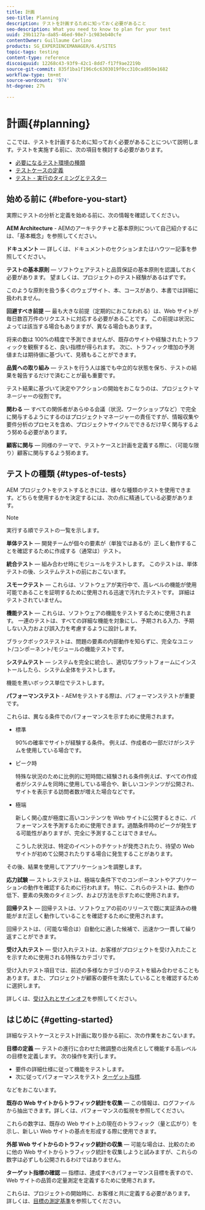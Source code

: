 ```yaml
---
title: 計画
seo-title: Planning
description: テストを計画するために知っておく必要があること
seo-description: What you need to know to plan for your test
uuid: 29b1127a-da85-46ed-98e7-1c983eb40cfe
contentOwner: Guillaume Carlino
products: SG_EXPERIENCEMANAGER/6.4/SITES
topic-tags: testing
content-type: reference
discoiquuid: 12268c43-93f9-42c1-8dd7-f17f9ae2219b
source-git-commit: 835f1ba1f196c6c6303019f0cc310cad850e1682
workflow-type: tm+mt
source-wordcount: '974'
ht-degree: 27%

---
```



# 計画{#planning}

ここでは、テストを計画するために知っておく必要があることについて説明します。テストを実施する前に、次の項目を検討する必要があります。

* [必要になるテスト環境の種類](/help/sites-developing/test-environments.md)
* [テストケースの定義](/help/sites-developing/test-cases.md)
* [テスト - 実行のタイミングとテスター](/help/sites-developing/when-who.md)

## 始める前に {#before-you-start}

実際にテストの分析と定義を始める前に、次の情報を確認してください。

**AEM Architecture** - AEMのアーキテクチャと基本原則について自己紹介するには、「基本概念」を参照してください。

**ドキュメント**  — 詳しくは、ドキュメントのセクションまたはハウツー記事を参照してください。

**テストの基本原則**  — ソフトウェアテストと品質保証の基本原則を認識しておく必要があります。 望ましくは、プロジェクトのテスト経験があるはずです。

このような原則を扱う多くのウェブサイト、本、コースがあり、本書では詳細に扱われません。

**回避すべき前提**  — 最も大きな前提（定期的におこなわれる）は、Web サイトが毎日数百万件のリクエストに対応する必要があることです。 この前提は状況によっては該当する場合もありますが、異なる場合もあります。

将来の数は 100%の精度で予測できませんが、既存のサイトや経験されたトラフィックを観察すると、良い指標が得られます。 次に、トラフィック増加の予測値または期待値に基づいて、見積もることができます。

**品質への取り組み**  — テストを行う人は誰でも中立的な状態を保ち、テストの結果を報告するだけで済むことが最も重要です。

テスト結果に基づいて決定やアクションの開始をおこなうのは、プロジェクトマネージャーの役割です。

**関わる**  — すべての関係者があらゆる会議（状況、ワークショップなど）で完全に関与するようにするのはプロジェクトマネージャーの責任ですが、情報収集や要件分析のプロセスを含め、プロジェクトサイクルでできるだけ早く関与するよう努める必要があります。

**顧客に関与**  — 同様のテーマで、テストケースと計画を定義する際に、（可能な限り）顧客に関与するよう努めます。

## テストの種類 {#types-of-tests}

AEM プロジェクトをテストするときには、様々な種類のテストを使用できます。どちらを使用するかを決定するには、次の点に精通している必要があります。

>[!NOTE]
>
>実行する順でテストの一覧を示します。

**単体テスト**  — 開発チームが個々の要素が（単独ではあるが）正しく動作することを確認するために作成する（通常は）テスト。

**統合テスト**  — 組み合わせ時にモジュールをテストします。 このテストは、単体テストの後、システムテストの前におこないます。

**スモークテスト**  — これらは、ソフトウェアが実行中で、高レベルの機能が使用可能であることを証明するために使用される迅速で汚れたテストです。 詳細はテストされていません。

**機能テスト**  — これらは、ソフトウェアの機能をテストするために使用されます。 一連のテストは、すべての詳細な機能を対象にし、予期される入力、予期しない入力および誤入力を考慮するように設計します。

ブラックボックステストは、問題の要素の内部動作を知らずに、完全なユニット/コンポーネント/モジュールの機能テストです。

**システムテスト**  — システムを完全に統合し、適切なプラットフォームにインストールしたら、システム全体をテストします。

機能を黒いボックス単位でテストします。

**パフォーマンステスト** - AEMをテストする際は、パフォーマンステストが重要です。

これらは、異なる条件でのパフォーマンスを示すために使用されます。

* 標準

   90%の確率でサイトが経験する条件。 例えば、作成者の一部だけがシステムを使用している場合です。

* ピーク時

   特殊な状況のために比例的に短時間に経験される条件例えば、すべての作成者がシステムを同時に使用している場合や、新しいコンテンツが公開され、サイトを表示する訪問者数が増えた場合などです。

* 極端

   新しく関心度が極度に高いコンテンツを Web サイトに公開するときに、パフォーマンスを予測するために使用できます。過酷条件時のピークが発生する可能性がありますが、完全に予測することはできません。

   こうした状況は、特定のイベントのチケットが発売されたり、待望の Web サイトが初めて公開されたりする場合に発生することがあります。

その後、結果を使用してアプリケーションを調整します。

**応力試験**  — ストレステストは、極端な条件下でのコンポーネントやアプリケーションの動作を確認するために行われます。 特に、これらのテストは、動作の低下、要素の失敗のタイミング、および方法を示すために使用されます。

**回帰テスト**  — 回帰テストは、ソフトウェアの前のリリースで既に実証済みの機能がまだ正しく動作していることを確認するために使用されます。

回帰テストは、（可能な場合は）自動化に適した候補で、迅速かつ一貫して繰り返すことができます。

**受け入れテスト**  — 受け入れテストは、お客様がプロジェクトを受け入れたことを示すために使用される特殊なカテゴリです。

受け入れテスト項目では、前述の多様なカテゴリのテストを組み合わせることもあります。また、プロジェクトが顧客の要件を満たしていることを確認するために選択します。

詳しくは、[受け入れとサインオフ](/help/sites-developing/acceptance-signoff.md)を参照してください。

## はじめに {#getting-started}

詳細なテストケースとテスト計画に取り掛かる前に、次の作業をおこないます。

**目標の定義**  — テストの進行に合わせた微調整の出発点として機能する高レベルの目標を定義します。 次の操作を実行します。

* 要件の詳細仕様に従って機能をテストします。
* 次に従ってパフォーマンスをテスト [ターゲット指標](/help/managing/best-practices-further-reference.md#key-performance-indicators-and-target-metrics).

などをおこないます。

**既存の Web サイトからトラフィック統計を収集**  — この情報は、ログファイルから抽出できます。詳しくは、パフォーマンスの監視を参照してください。

これらの数字は、既存の Web サイト上の現在のトラフィック（量と広がり）を示し、新しい Web サイトの基点を形成する際に使用できます。

**外部 Web サイトからのトラフィック統計の収集**  — 可能な場合は、比較のために他の Web サイトからトラフィック統計を収集しようと試みますが、これらの数字は必ずしも公開されるわけではありません。

**ターゲット指標の確認**  — 指標は、達成すべきパフォーマンス目標を表すので、Web サイトの品質の定量測定を定義するために使用されます。

これらは、プロジェクトの開始時に、お客様と共に定義する必要があります。 詳しくは、[目標の測定基準](/help/sites-developing/planning.md)を参照してください。
